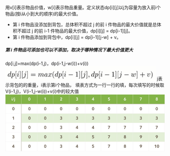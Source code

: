 用v[i]表示物品价值，w[i]表示物品重量。定义状态dp[i][j]以j为容量为放入前i个物品(按i从小到大的顺序)的最大价值。
* 第 i 件物品没添加到背包，总体积不超过 j 的前 i 件物品的最大价值就是总体积不超过 j 的前 i-1 件物品的最大价值，dp[i][j] = dp[i-1][j]。
* 第 i 件物品添加到背包中，dp[i][j] = dp[i-1][j-w] + v。
##### 第 i 件物品可添加也可以不添加，取决于哪种情况下最大价值更大
dp[i,j]=max(dp(i-1,j)，dp(i-1,j-w(i))+v(i))
![img_7.png](img_7.png)
j表示背包的的重量，i表示第i个物品，
填表方式为一行一行的填，每次填写的时候取 V(i-1,j)，V(i-1,j-w(i))+v(i)中的较大值
![img_8.png](img_8.png)